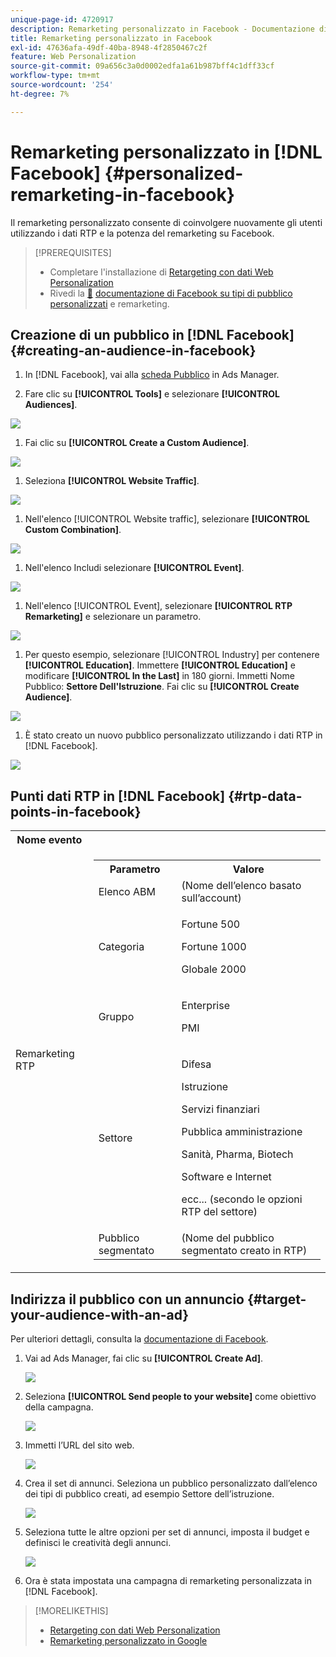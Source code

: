 ```yaml
---
unique-page-id: 4720917
description: Remarketing personalizzato in Facebook - Documentazione di Marketo - Documentazione del prodotto
title: Remarketing personalizzato in Facebook
exl-id: 47636afa-49df-40ba-8948-4f2850467c2f
feature: Web Personalization
source-git-commit: 09a656c3a0d0002edfa1a61b987bff4c1dff33cf
workflow-type: tm+mt
source-wordcount: '254'
ht-degree: 7%

---
```


# Remarketing personalizzato in [!DNL Facebook] {#personalized-remarketing-in-facebook}

Il remarketing personalizzato consente di coinvolgere nuovamente gli utenti utilizzando i dati RTP e la potenza del remarketing su Facebook.

>[!PREREQUISITES]
>
>* Completare l&#39;installazione di [Retargeting con dati Web Personalization](/help/marketo/product-docs/web-personalization/website-retargeting/retargeting-with-web-personalization-data.md)
>* Rivedi la [&#128279;](https://developers.facebook.com/docs/ads-for-websites/website-custom-audiences/getting-started#install-the-pixel) [documentazione di Facebook su tipi di pubblico personalizzati](https://developers.facebook.com/docs/ads-for-websites/website-custom-audiences/getting-started#install-the-pixel) e remarketing.

## Creazione di un pubblico in [!DNL Facebook] {#creating-an-audience-in-facebook}

1. In [!DNL Facebook], vai alla [scheda Pubblico](https://www.facebook.com/ads/audience_manager) in Ads Manager.

1. Fare clic su **[!UICONTROL Tools]** e selezionare **[!UICONTROL Audiences]**.

![](assets/one-1.png)

1. Fai clic su **[!UICONTROL Create a Custom Audience]**.

![](assets/two-1.png)

1. Seleziona **[!UICONTROL Website Traffic]**.

![](assets/image2015-1-19-16-3a32-3a2.png)

1. Nell&#39;elenco [!UICONTROL Website traffic], selezionare **[!UICONTROL Custom Combination]**.

![](assets/image2015-1-19-16-3a33-3a21.png)

1. Nell&#39;elenco Includi selezionare **[!UICONTROL Event]**.

![](assets/image2015-1-19-16-3a34-3a9.png)

1. Nell&#39;elenco [!UICONTROL Event], selezionare **[!UICONTROL RTP Remarketing]** e selezionare un parametro.

![](assets/image2015-1-19-16-3a52-3a29.png)

1. Per questo esempio, selezionare [!UICONTROL Industry] per contenere **[!UICONTROL Education]**. Immettere **[!UICONTROL Education]** e modificare **[!UICONTROL In the Last]** in 180 giorni. Immetti Nome Pubblico: **Settore Dell&#39;Istruzione**. Fai clic su **[!UICONTROL Create Audience]**.

![](assets/image2015-1-19-16-3a56-3a15.png)

1. È stato creato un nuovo pubblico personalizzato utilizzando i dati RTP in [!DNL Facebook].

![](assets/image2015-1-19-16-3a59-3a2.png)

## Punti dati RTP in [!DNL Facebook] {#rtp-data-points-in-facebook}

<table>
 <tbody>
  <tr>
   <th>Nome evento</th>
   <th> </th>
  </tr>
  <tr>
   <td>Remarketing RTP</td>
   <td>
    <div>
     <table>
      <tbody>
       <tr>
        <th>Parametro</th>
        <th>Valore</th>
       </tr>
       <tr>
        <td>Elenco ABM</td>
        <td>(Nome dell’elenco basato sull’account)</td>
       </tr>
       <tr>
        <td colspan="1">Categoria</td>
        <td colspan="1"><p>Fortune 500</p><p>Fortune 1000</p><p>Globale 2000</p></td>
       </tr>
       <tr>
        <td colspan="1">Gruppo</td>
        <td colspan="1"><p>Enterprise</p><p>PMI</p></td>
       </tr>
       <tr>
        <td>Settore</td>
        <td><p>Difesa</p><p>Istruzione</p><p>Servizi finanziari</p><p>Pubblica amministrazione</p><p>Sanità, Pharma, Biotech</p><p>Software e Internet</p><p>ecc... (secondo le opzioni RTP del settore)</p></td>
       </tr>
       <tr>
        <td colspan="1">Pubblico segmentato</td>
        <td colspan="1">(Nome del pubblico segmentato creato in RTP)</td>
       </tr>
      </tbody>
     </table>
    </div></td>
  </tr>
 </tbody>
</table>

## Indirizza il pubblico con un annuncio {#target-your-audience-with-an-ad}

Per ulteriori dettagli, consulta la [documentazione di Facebook](https://developers.facebook.com/docs/ads-for-websites/website-custom-audiences/getting-started#target-your-audience).

1. Vai ad Ads Manager, fai clic su **[!UICONTROL Create Ad]**.

   ![](assets/image2015-1-19-17-3a10-3a19.png)

1. Seleziona **[!UICONTROL Send people to your website]** come obiettivo della campagna.

   ![](assets/image2015-1-19-17-3a11-3a20.png)

1. Immetti l’URL del sito web.

   ![](assets/image2015-1-19-17-3a12-3a39.png)

1. Crea il set di annunci. Seleziona un pubblico personalizzato dall’elenco dei tipi di pubblico creati, ad esempio Settore dell’istruzione.

   ![](assets/image2015-1-19-17-3a18-3a13.png)

1. Seleziona tutte le altre opzioni per set di annunci, imposta il budget e definisci le creatività degli annunci.

   ![](assets/image2015-1-19-17-3a19-3a25.png)

1. Ora è stata impostata una campagna di remarketing personalizzata in [!DNL Facebook].

>[!MORELIKETHIS]
>
>* [Retargeting con dati Web Personalization](/help/marketo/product-docs/web-personalization/website-retargeting/retargeting-with-web-personalization-data.md)
>* [Remarketing personalizzato in Google](/help/marketo/product-docs/web-personalization/website-retargeting/personalized-remarketing-in-google.md)
